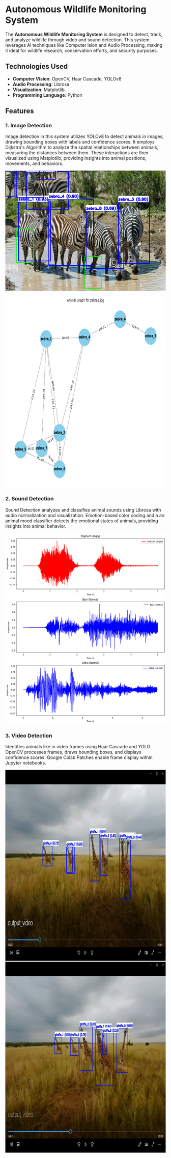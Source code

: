 # Autonomous Wildlife Monitoring System

The **Autonomous Wildlife Monitoring System** is designed to detect, track, and analyze wildlife through video and sound detection. This system leverages AI techniques like Computer ision and Audio Processing, making it ideal for wildlife research, conservation efforts, and security purposes.

## Technologies Used  
- **Computer Vision**: OpenCV, Haar Cascade, YOLOv8  
- **Audio Processing**: Librosa  
- **Visualization**: Matplotlib  
- **Programming Language**: Python

## Features  

### 1. Image Detection  

Image detection in this system utilizes YOLOv8 to detect animals in images, drawing bounding boxes with labels and confidence scores. It employs Dijkstra's Algorithm to analyze the spatial relationships between animals, measuring the distances between them. These interactions are then visualized using Matplotlib, providing insights into animal positions, movements, and behaviors.

![Zebra Output](https://github.com/FatimaNW/Autonomous-Wildlife-Monitoring-System/blob/main/Output%20Files/zebra2_output.png)


<img src="https://github.com/FatimaNW/Autonomous-Wildlife-Monitoring-System/blob/main/Output%20Files/zebra2_animal_graph.png" alt="Zebra Graph" width="650" height="600">

### 2. Sound Detection 

Sound Detection analyzes and classifies animal sounds using Librosa with audio normalization and visualization. Emotion-based color coding and a an animal mood classifier detects the emotional states of animals, providing insights into animal behavior.

<img src="https://github.com/FatimaNW/Autonomous-Wildlife-Monitoring-System/blob/main/Output%20Files/sound_output.png" alt="Sound Graph" width="650" height="600">

### 3. Video Detection    

Identifies animals like in video frames using Haar Cascade and YOLO. OpenCV processes frames, draws bounding boxes, and displays confidence scores. Google Colab Patches enable frame display within Jupyter notebooks.

<img src="https://github.com/FatimaNW/Autonomous-Wildlife-Monitoring-System/blob/main/Output%20Files/output_videoFrame2.PNG" alt="Video Frame 1" width="650" height="600">
<img src="https://github.com/FatimaNW/Autonomous-Wildlife-Monitoring-System/blob/main/Output%20Files/output_videoFrame3.PNG" alt="Video Frame 2" width="650" height="600">
